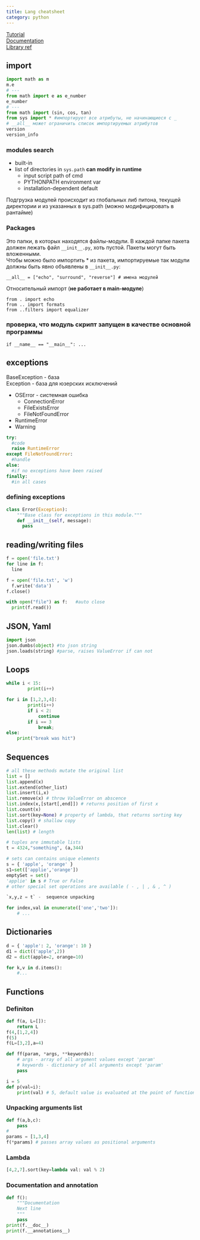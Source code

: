 ```yaml
---
title: Lang cheatsheet
category: python
---
```

[Tutorial](https://docs.python.org/3/tutorial/index.html)  
[Documentation](https://docs.python.org/3.7/index.html)  
[Library ref](https://docs.python.org/3/library/index.html)  
## import
```python
import math as m
m.e
# ---
from math import e as e_number
e_number
# ---
from math import (sin, cos, tan)
from sys import * #импортирует все атрибуты, не начинающиеся с _
# __all__ может ограничить список импортируемых атрибутов
version
version_info
```
### modules search
* built-in
* list of directories in `sys.path` __can modify in runtime__
  - input script path of cmd
  - PYTHONPATH environment var
  - installation-dependent default

Подгрузка модулей происходит из глобальных либ питона, текущей директории и из указанных в sys.path (можно модифицировать в рантайме)  
### Packages
Это папки, в которых находятся файлы-модули. В каждой папке пакета должен лежать файл `__init__.py`, хоть пустой. Пакеты могут быть вложенными.  
Чтобы можно было импортить * из пакета, импортируемые так модули должны быть явно объявлены в `__init__.py`:
```
__all__ = ["echo", "surround", "reverse"] # имена модулей
```
Относительный импорт (__не работает в main-модуле__)  
```
from . import echo
from .. import formats
from ..filters import equalizer
```

### проверка, что модуль скрипт запущен в качестве основной программы
`if __name__ == "__main__": ...`

## exceptions
BaseException - база  
Exception - база для юзерских исключений
* OSError - системная ошибка
  - ConnectionError
  - FileExistsError
  - FileNotFoundError
* RuntimeError
* Warning

```python
try:
  #code
  raise RuntimeError
except FileNotFoundError:
  #handle
else:
  #if no exceptions have been raised
finally:
  #in all cases
```
### defining exceptions
```python
class Error(Exception):
    """Base class for exceptions in this module."""
    def __init__(self, message):
      pass
```  

## reading/writing files
```python
f = open('file.txt')
for line in f:
  line

f = open('file.txt', 'w')
  f.write('data')
f.close()  

with open("file") as f:   #auto close
  print(f.read())
```
## JSON, Yaml
```python
import json
json.dumbs(object) #to json string
json.loads(string) #parse, raises ValueError if can not
```
## Loops
```python
while i < 15:
		print(i++)

for i in [1,2,3,4]:
		print(i++)
        if i < 2:    
            continue    
        if i == 3
            break;
else:
    print("break was hit")
```
## Sequences
```python
# all these methods mutate the original list
list = []
list.append(x)
list.extend(other_list)
list.insert(i,x)
list.remove(x) # throw ValueError on abscence
list.index(x,[start[,end]]) # returns position of first x
list.count(x)
list.sort(key=None) # property of lambda, that returns sorting key
list.copy() # shallow copy
list.clear()
len(list) # length

# tuples are immutable lists
t = 4324,"something", (a,344)

# sets can contains unique elements
s = { 'apple', 'orange' }
s1=set(['applie','orange'])
emptySet = set()
'applie' in s # True or False
# other special set operations are available ( - , | , & , ^ )  

`x,y,z = t` -  sequence unpacking  

for index,val in enumerate(['one','two']):
    # ...
```
## Dictionaries

```python
d = { 'apple': 2, 'orange': 10 }
d1 = dict(('apple',2))
d2 = dict(apple=2, orange=10)

for k,v in d.items():
    #...

```
## Functions
### Definiton
```python
def f(a, L=[]):
    return L
f(4,[1,2,4])
f(5)
f(L=[3,2],a=4)

def ff(param, *args, **keywords):
    # args - array of all argument values except 'param'
    # keywords - dictionary of all arguments except 'param'
    pass

i = 5
def p(val=i):
    print(val) # 5, default value is evaluated at the point of function definition
```
### Unpacking arguments list
```python
def f(a,b,c):
    pass
#
params = [1,3,4]
f(*params) # passes array values as positional arguments

```
### Lambda
```python
[4,2,7].sort(key=lambda val: val % 2)
```
### Documentation and annotation
```python
def f():
    """Documentation
    Next line
    """
    pass
print(f.__doc__)
print(f.__annotations__)
```
